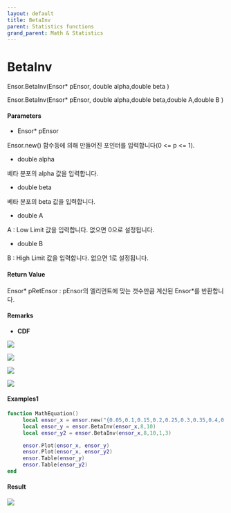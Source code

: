 ```yaml
---
layout: default
title: BetaInv
parent: Statistics functions
grand_parent: Math & Statistics
---
```


# BetaInv

Ensor.BetaInv\(Ensor\* pEnsor, double alpha,double beta \)

Ensor.BetaInv\(Ensor\* pEnsor, double alpha,double beta,double A,double B \)

#### Parameters

* Ensor\* pEnsor

Ensor.new\(\) 함수등에 의해 만들어진 포인터를 입력합니다\(0 &lt;= p &lt;= 1\).

* double alpha

베타 분포의 alpha 값을 입력합니다.

* double beta

베타 분포의 beta 값을 입력합니다.

* double A

A : Low Limit 값을 입력합니다. 없으면 0으로 설정됩니다.

* double B

B : High Limit 값을 입력합니다. 없으면 1로 설정됩니다.

#### Return Value

Ensor\* pRetEnsor : pEnsor의 엘리먼트에 맞는 갯수만큼 계산된 Ensor\*를 반환합니다.

#### Remarks

* **CDF**

![](/StatisticsAPI/BetaDistFunc4.png)

![](/StatisticsAPI/BetaDistFunc6.png)

![](/StatisticsAPI/BetaDistFunc7.png)

![](/StatisticsAPI/BetaDistFunc2.png)

#### Examples1

```lua
function MathEquation()
     local ensor_x = ensor.new("{0.05,0.1,0.15,0.2,0.25,0.3,0.35,0.4,0.45,0.5,0.55,0.6,0.65,0.685470581,0.7,0.75,0.8,0.85,0.9,0.95,0.999}")
     local ensor_y = ensor.BetaInv(ensor_x,8,10)
     local ensor_y2 = ensor.BetaInv(ensor_x,8,10,1,3)

     ensor.Plot(ensor_x, ensor_y)
     ensor.Plot(ensor_x, ensor_y2)
     ensor.Table(ensor_y)
     ensor.Table(ensor_y2)
end
```

#### Result

![](/StatisticsAPI/BetaInvResultSample.png)

